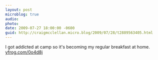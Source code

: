 ```yaml
---
layout: post
microblog: true
audio: 
photo: 
date: 2009-07-27 18:00:00 -0600
guid: http://craigmcclellan.micro.blog/2009/07/28/t2889563405.html
---
```

I got addicted at camp so it's becoming my regular breakfast at home.  [yfrog.com/0o4d8j](http://yfrog.com/0o4d8j)
